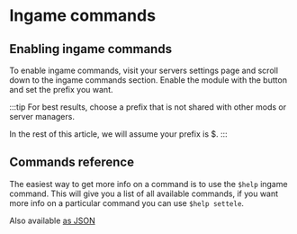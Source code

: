 # Ingame commands

## Enabling ingame commands

To enable ingame commands, visit your servers settings page and scroll down to the ingame commands section. Enable the module with the button and set the prefix you want.

:::tip
For best results, choose a prefix that is not shared with other mods or server managers.

In the rest of this article, we will assume your prefix is \$.
:::

## Commands reference

The easiest way to get more info on a command is to use the `$help` ingame command. This will give you a list of all available commands, if you want more info on a particular command you can use `$help settele`.

Also available [as JSON](/assets/commands/csmmCommands.json)

<csmm-commands />

